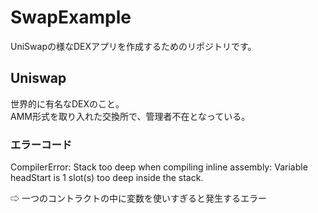 # SwapExample
UniSwapの様なDEXアプリを作成するためのリポジトリです。

## Uniswap
  世界的に有名なDEXのこと。  
  AMM形式を取り入れた交換所で、管理者不在となっている。

### エラーコード
  CompilerError: Stack too deep when compiling inline assembly: Variable headStart is 1 slot(s) too deep inside the stack.  

  ⇨ 一つのコントラクトの中に変数を使いすぎると発生するエラー
